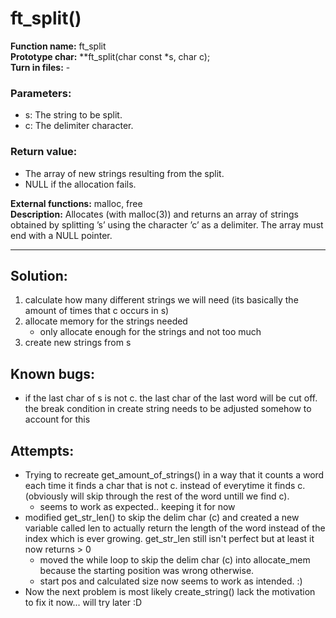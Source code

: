 # ft_split()

**Function name:** ft_split<br>
**Prototype char:** **ft_split(char const *s, char c);<br>
**Turn in files:** - <br>
### **Parameters:**
- s: The string to be split. <br>
- c: The delimiter character.<br>

### **Return value:**
- The array of new strings resulting from the split.<br>
- NULL if the allocation fails.

**External functions:** malloc, free<br>
**Description:** Allocates (with malloc(3)) and returns an array
of strings obtained by splitting ’s’ using the
character ’c’ as a delimiter. The array must end
with a NULL pointer.

-----------

## Solution:
1. calculate how many different strings we will need (its basically the amount of times that c occurs in s)
2. allocate memory for the strings needed
	- only allocate enough for the strings and not too much
3. create new strings from s

## Known bugs:
- if the last char of s is not c. the last char of the last word will be cut off. the break condition in create string needs to be adjusted somehow to account for this

## Attempts:
- Trying to recreate get_amount_of_strings() in a way that it counts a word each time it finds a char that is not c. instead of everytime it finds c. (obviously will skip through the rest of the word untill we find c).
	- seems to work as expected.. keeping it for now
- modified get_str_len() to skip the delim char (c) and created a new variable called len to actually return the length of the word instead of the index which is ever growing. get_str_len still isn't perfect but at least it now returns > 0
	- moved the while loop to skip the delim char (c) into allocate_mem because the starting position was wrong otherwise.
	- start pos and calculated size now seems to work as intended. :)
- Now the next problem is most likely create_string() lack the motivation to fix it now... will try later :D
